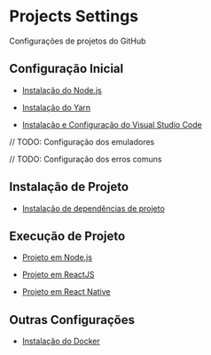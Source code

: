 # Projects Settings

Configurações de projetos do GitHub

## Configuração Inicial

- [Instalação do Node.js](nodejs/nodejs.md)

- [Instalação do Yarn](nodejs/package-manager/yarn.md)

- [Instalação e Configuração do Visual Studio Code](code-editor/visual-studio-code/visual-studio-code.md)

// TODO: Configuração dos emuladores

// TODO: Configuração dos erros comuns

## Instalação de Projeto

- [Instalação de dependências de projeto](nodejs/nodejs.md)

## Execução de Projeto

- [Projeto em Node.js](nodejs/nodejs.md)

- [Projeto em ReactJS](nodejs/libs/create-react-app.md)

- [Projeto em React Native](nodejs/libs/react-native-cli.md)

## Outras Configurações

- [Instalação do Docker](docker/docker.md)
